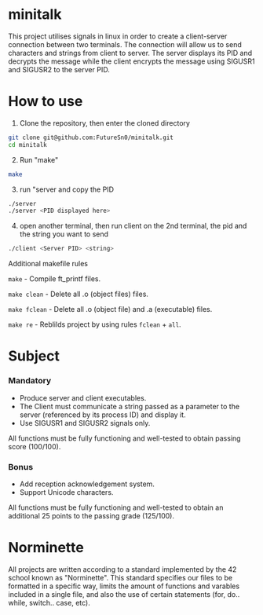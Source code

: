 
# minitalk

This project utilises signals in linux in order to create a client-server connection between two terminals. The connection will allow us to send characters and strings from client to server. The server displays its PID and decrypts the message while the client encrypts the message using SIGUSR1 and SIGUSR2 to the server PID.

# How to use

1. Clone the repository, then enter the cloned directory

```bash
git clone git@github.com:FutureSn0/minitalk.git
cd minitalk
```

2. Run "make"

```bash
make
```

3. run "server and copy the PID

```bash
./server
./server <PID displayed here>
```
4. open another terminal, then run client on the 2nd terminal, the pid and the string you want to send

```bash
./client <Server PID> <string>
```
Additional makefile rules

`make` - Compile ft_printf files.

`make clean` - Delete all .o (object files) files.

`make fclean` - Delete all .o (object file) and .a (executable) files.

`make re` - Reblilds project by using rules `fclean` + `all`.

# Subject
### Mandatory
- Produce server and client executables.
- The Client must communicate a string passed as a parameter to the server (referenced by its process ID) and display it.
- Use SIGUSR1 and SIGUSR2 signals only.

All functions must be fully functioning and well-tested to obtain passing score (100/100).

### Bonus
- Add reception acknowledgement system.
- Support Unicode characters.

All functions must be fully functioning and well-tested to obtain an additional 25 points to the passing grade (125/100).

# Norminette

All projects are written according to a standard implemented by the 42 school known as "Norminette". This standard specifies our files to be formatted in a specific way, limits the amount of functions and varables included in a single file, and also the use of certain statements (for, do.. while, switch.. case, etc).
